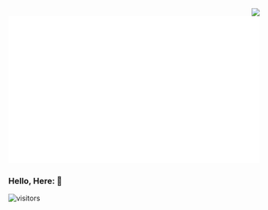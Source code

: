 
<img align="right" src="https://github-readme-stats.vercel.app/api?username=Dlerk&show_icons=true&hide_title=true&bg_color=DEG,66CCFF,00ae9d" />

<img aligh="right" src="https://github.com/Dlerk/github-stats-for-Dlerk/blob/master/generated/languages.svg" />

### Hello, Here: 👋




![visitors](https://visitor-badge.glitch.me/badge?page_id=Dlerk.Dlerk&left_color=green&right_color=red)





